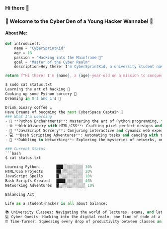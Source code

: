 ### Hi there 👋

<!--
**7vik73/7vik73** is a ✨ _special_ ✨ repository because its `README.md` (this file) appears on your GitHub profile.

Here are some ideas to get you started:

- 🔭 I’m currently working on Hacking and  Bug Bounty
- 🌱 I’m currently learning Python,Rust and Web Development with Little Networking
- 👯 I’m looking to collaborate on ...
- 🤔 I’m looking for help with ...
- 💬 Ask me about ...
- 📫 How to reach me: ...
- 😄 Pronouns: ...
- ⚡ Fun fact: ...
-->
### 👾 Welcome to the Cyber Den of a Young Hacker Wannabe! 👾

#### About Me:
```python
def introduce():
    name = "CyberSprintKid"
    age = 18
    passion = "Hacking into the Mainframe 🚀"
    goal = "Master of the Cyber Realm"
    description=Hey there! I'm CyberSprintKid, a university student navigating the complexities of academia while diving headfirst into the thrilling world of cyber exploits. Embracing the wonders of learning and the adrenaline of hacking, I'm on a quest to unravel the mysteries of coding and cybersecurity—all while keeping pace with my coursework.Join me as I take my first steps into this digital realm, eager to learn and explore.

return f"Hi there! I'm {name}, a {age}-year-old on a mission to conquer the digital universe with my keyboard!"

$ sudo cat status.txt
Learning the art of hacking 🎨
Cooking up some Python sorcery 🐍
Dreaming in 0's and 1's 🌌

Drink binary coffee ☕
Have Dreams of becoming the next CyberSpace Captain 🚀
### What I'm Learning
- 🐍 **Python Enchantments**: Mastering the art of Python programming, from basics to magical scripts.
- 🌐 **Web Wizardry with HTML/CSS**: Crafting pixel-perfect designs and stylish web pages.
- 🎨 **JavaScript Sorcery**: Conjuring interactive and dynamic web experiences with JavaScript spells.
- 💻 **Bash Scripting Adventures**: Automating tasks and dancing with the command line.
- 🔐 **Dabbling in Networking**: Exploring the mysteries of networks, one packet at a time.

### Current Status
```bash
$ cat status.txt

Learning Python        ███░░░░░░░░░ 30%
HTML/CSS Projects      ██░░░░░░░░░░ 20%
JavaScript Spells      █░░░░░░░░░░░ 10%
Bash Scripts Created   ████░░░░░░░░ 40%
Networking Adventures  █░░░░░░░░░░░░ 10%

Balancing Act

Life as a student-hacker is all about balance:

📚 University Classes: Navigating the world of lectures, exams, and late-night study sessions.
💻 Cyber Quests: Hacking into the digital realm, one line of code at a time.
⏰ Time-Turner: Squeezing every drop of productivity between classes and coding.
